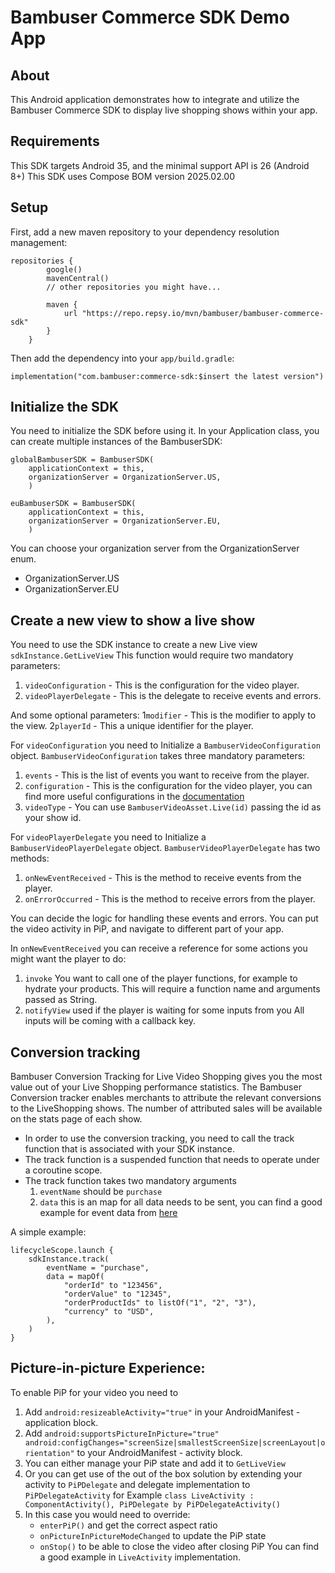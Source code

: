 # Bambuser Commerce SDK Demo App

## About
This Android application demonstrates how to integrate and utilize the Bambuser Commerce SDK to display live shopping shows within your app.

## Requirements
This SDK targets Android 35, and the minimal support API is 26 (Android 8+)
This SDK uses Compose BOM version 2025.02.00

## Setup

First, add a new maven repository to your dependency resolution management:

```
repositories {
        google()
        mavenCentral()
        // other repositories you might have...
        
        maven {
            url "https://repo.repsy.io/mvn/bambuser/bambuser-commerce-sdk"
        }
    }
```

Then add the dependency into your `app/build.gradle`:

```
implementation("com.bambuser:commerce-sdk:$insert the latest version")
```

## Initialize the SDK
You need to initialize the SDK before using it.
In your Application class, you can create multiple instances of the BambuserSDK:
```
globalBambuserSDK = BambuserSDK(
    applicationContext = this,
    organizationServer = OrganizationServer.US,
    )

euBambuserSDK = BambuserSDK(
    applicationContext = this,
    organizationServer = OrganizationServer.EU,
    )
```

You can choose your organization server from the OrganizationServer enum.
* OrganizationServer.US
* OrganizationServer.EU

## Create a new view to show a live show
You need to use the SDK instance to create a new Live view `sdkInstance.GetLiveView`
This function would require two mandatory parameters:
1. `videoConfiguration` - This is the configuration for the video player.
2. `videoPlayerDelegate` - This is the delegate to receive events and errors.

And some optional parameters:
1`modifier` - This is the modifier to apply to the view.
2`playerId` - This a unique identifier for the player.

For `videoConfiguration` you need to Initialize a `BambuserVideoConfiguration` object.
`BambuserVideoConfiguration` takes three mandatory parameters:
1. `events` - This is the list of events you want to receive from the player.
2. `configuration` - This is the configuration for the video player, you can find more useful configurations in the [documentation](https://bambuser.com/docs/live/player-api-reference/#constants)
3. `videoType` - You can use `BambuserVideoAsset.Live(id)` passing the id as your show id.

For `videoPlayerDelegate` you need to Initialize a `BambuserVideoPlayerDelegate` object.
`BambuserVideoPlayerDelegate` has two methods:
1. `onNewEventReceived` - This is the method to receive events from the player.
2. `onErrorOccurred` - This is the method to receive errors from the player.

You can decide the logic for handling these events and errors.
You can put the video activity in PiP, and navigate to different part of your app. 

In `onNewEventReceived` you can receive a reference for some actions you might want the player to do:
1. `invoke` You want to call one of the player functions, for example to hydrate your products.
This will require a function name and arguments passed as String.
2. `notifyView` used if the player is waiting for some inputs from you
All inputs will be coming with a callback key.

## Conversion tracking
Bambuser Conversion Tracking for Live Video Shopping gives you the most value out of your Live Shopping performance statistics. 
The Bambuser Conversion tracker enables merchants to attribute the relevant conversions to the LiveShopping shows. 
The number of attributed sales will be available on the stats page of each show.

* In order to use the conversion tracking, you need to call the track function that is associated with your SDK instance.
* The track function is a suspended function that needs to operate under a coroutine scope.
* The track function takes two mandatory arguments
  1. `eventName` should be `purchase`
  2. `data` this is an map for all data needs to be sent, you can find a good example for event data from [here](https://bambuser.com/docs/live/conversion-tracking/)

A simple example:
```
lifecycleScope.launch {
    sdkInstance.track(
        eventName = "purchase",
        data = mapOf(
            "orderId" to "123456",
            "orderValue" to "12345",
            "orderProductIds" to listOf("1", "2", "3"),
            "currency" to "USD",
        ),
    )
}
```

## Picture-in-picture Experience:
To enable PiP for your video you need to 
1. Add `android:resizeableActivity="true"` in your AndroidManifest - application block.
2. Add ```android:supportsPictureInPicture="true" 
android:configChanges="screenSize|smallestScreenSize|screenLayout|orientation"```
to your AndroidManifest - activity block.
3. You can either manage your PiP state and add it to `GetLiveView`
4. Or you can get use of the out of the box solution by extending your activity to `PiPDelegate` and delegate implementation to `PiPDelegateActivity`
for Example `class LiveActivity : ComponentActivity(), PiPDelegate by PiPDelegateActivity() `
5. In this case you would need to override:
   * `enterPiP()` and get the correct aspect ratio
   * `onPictureInPictureModeChanged` to update the PiP state
   * `onStop()` to be able to close the video after closing PiP
You can find a good example in `LiveActivity` implementation.
  